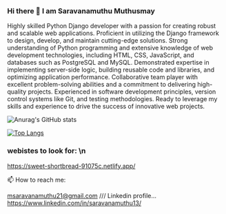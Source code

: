 ### Hi there 👋 I am Saravanamuthu Muthusmay

<!--
**saravanamuthu1/saravanamuthu1** is a ✨ _special_ ✨ repository because its `README.md` (this file) appears on your GitHub profile.

Here are some ideas to get you started:

- 🔭 I’m currently working on ...
- 🌱 I’m currently learning ...
- 👯 I’m looking to collaborate on ...
- 🤔 I’m looking for help with ...
- 💬 Ask me about ...
- 📫 How to reach me: ...
- 😄 Pronouns: ...
- ⚡ Fun fact: ...
-->

Highly skilled Python Django developer with a passion for creating robust and scalable web applications. Proficient in utilizing the Django framework to design, develop, and maintain cutting-edge solutions. Strong understanding of Python programming and extensive knowledge of web development technologies, including HTML, CSS, JavaScript, and databases such as PostgreSQL and MySQL. Demonstrated expertise in implementing server-side logic, building reusable code and libraries, and optimizing application performance. Collaborative team player with excellent problem-solving abilities and a commitment to delivering high-quality projects. Experienced in software development principles, version control systems like Git, and testing methodologies. Ready to leverage my skills and experience to drive the success of innovative web projects.

![Anurag's GitHub stats](https://github-readme-stats.vercel.app/api?username=saravanamuthu1&show_icons=true&theme=radical)

[![Top Langs](https://github-readme-stats.vercel.app/api/top-langs/?username=saravanamuthu1)](https://github.com/saravanamuthu1/github-readme-stats)

### webistes to look for: \n
https://sweet-shortbread-91075c.netlify.app/


📫 How to reach me: 

msaravanamuthu21@gmail.com ///
Linkedin profile...
https://www.linkedin.com/in/saravanamuthu13/

